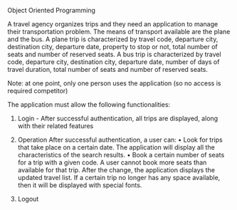 Object Oriented Programming

A travel agency organizes trips and they need an application to manage their transportation problem. The means of transport available are the plane and the bus. A plane trip is characterized by travel code, departure city, destination city, departure date, property to stop or not, total number of seats and number of reserved seats. A bus trip is characterized by travel code, departure city, destination city, departure date, number of days of travel duration, total number of seats and number of reserved seats.

Note: at one point, only one person uses the application (so no access is required competitor)

The application must allow the following functionalities:

1. Login - After successful authentication, all trips are displayed, along with their related features

2. Operation
After successful authentication, a user can:
• Look for trips that take place on a certain date. The application will display all the characteristics of the search results.
• Book a certain number of seats for a trip with a given code. A user cannot book more seats than available for that trip. After the change, the application displays the updated travel list. If a certain trip no longer has any space available, then it will be displayed with special fonts.

3. Logout
